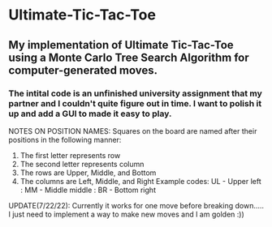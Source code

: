 # Ultimate-Tic-Tac-Toe
## My implementation of Ultimate Tic-Tac-Toe using a Monte Carlo Tree Search Algorithm for computer-generated moves.
### The intital code is an unfinished university assignment that my partner and I couldn't quite figure out in time. I want to polish it up and add a GUI to made it easy to play.

NOTES ON POSITION NAMES:
  Squares on the board are named after their positions in the following manner: 
  1. The first letter represents row
  2. The second letter represents column
  3. The rows are Upper, Middle, and Bottom
  4. The columns are Left, Middle, and Right
    Example codes: UL - Upper left
                 : MM - Middle middle
                 : BR - Bottom right


UPDATE(7/22/22):
Currently it works for one move before breaking down..... I just need to implement a way to make new moves and I am golden :))

